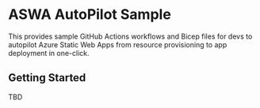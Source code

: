 # ASWA AutoPilot Sample #

This provides sample GitHub Actions workflows and Bicep files for devs to autopilot Azure Static Web Apps from resource provisioning to app deployment in one-click.


## Getting Started ##

TBD

